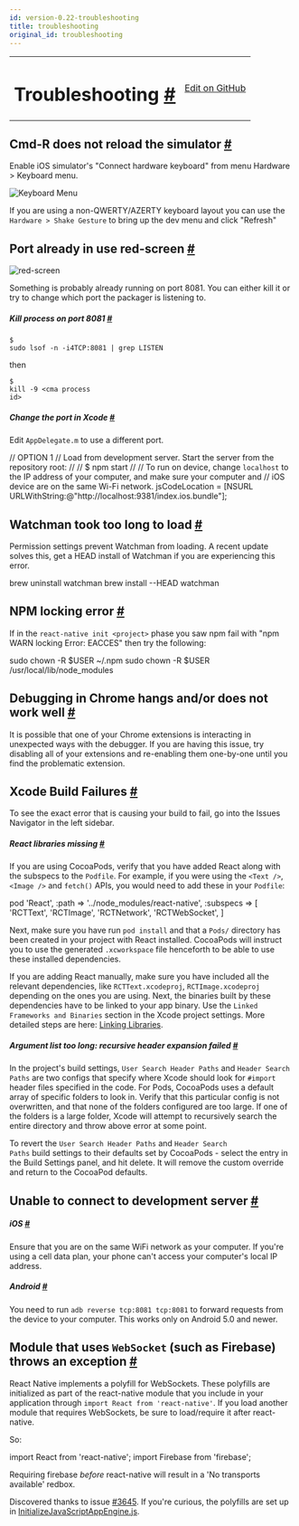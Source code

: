 ```yaml
---
id: version-0.22-troubleshooting
title: troubleshooting
original_id: troubleshooting
---
```

<a id="content"></a><table width="100%"><tbody><tr><td><h1><a class="anchor" name="troubleshooting"></a>Troubleshooting <a class="hash-link" href="docs/troubleshooting.html#troubleshooting">#</a></h1></td><td style="text-align:right;"><a target="_blank" href="https://github.com/facebook/react-native/blob/master/docs/Troubleshooting.md">Edit on GitHub</a></td></tr></tbody></table><div><h2><a class="anchor" name="cmd-r-does-not-reload-the-simulator"></a>Cmd-R does not reload the simulator <a class="hash-link" href="docs/troubleshooting.html#cmd-r-does-not-reload-the-simulator">#</a></h2><p>Enable iOS simulator's "Connect hardware keyboard" from menu Hardware &gt; Keyboard menu.</p><p><img src="https://cloud.githubusercontent.com/assets/1388454/6863127/03837824-d409-11e4-9251-e05bd31d978f.png" alt="Keyboard Menu"></p><p>If you are using a non-QWERTY/AZERTY keyboard layout you can use the <code>Hardware &gt; Shake Gesture</code> to bring up the dev menu and click "Refresh"</p><h2><a class="anchor" name="port-already-in-use-red-screen"></a>Port already in use red-screen <a class="hash-link" href="docs/troubleshooting.html#port-already-in-use-red-screen">#</a></h2><p><img src="https://cloud.githubusercontent.com/assets/602176/6857442/63fd4f0a-d3cc-11e4-871f-875b0c784611.png" alt="red-screen"></p><p>Something is probably already running on port 8081. You can either kill it or try to change which port the packager is listening to.</p><h5><a class="anchor" name="kill-process-on-port-8081"></a>Kill process on port 8081 <a class="hash-link" href="docs/troubleshooting.html#kill-process-on-port-8081">#</a></h5><p><code>$ sudo lsof -n -i4TCP:8081 | grep LISTEN</code></p><p>then</p><p><code>$ kill -9 &lt;cma process id&gt;</code></p><h5><a class="anchor" name="change-the-port-in-xcode"></a>Change the port in Xcode <a class="hash-link" href="docs/troubleshooting.html#change-the-port-in-xcode">#</a></h5><p>Edit <code>AppDelegate.m</code> to use a different port.</p><div class="prism language-javascript"> <span class="token comment" spellcheck="true"> // OPTION 1
</span> <span class="token comment" spellcheck="true"> // Load from development server. Start the server from the repository root:
</span> <span class="token comment" spellcheck="true"> //
</span> <span class="token comment" spellcheck="true"> // $ npm start
</span> <span class="token comment" spellcheck="true"> //
</span> <span class="token comment" spellcheck="true"> // To run on device, change `localhost` to the IP address of your computer, and make sure your computer and
</span> <span class="token comment" spellcheck="true"> // iOS device are on the same Wi-Fi network.
</span>  jsCodeLocation <span class="token operator">=</span> <span class="token punctuation">[</span>NSURL URLWithString<span class="token punctuation">:</span>@<span class="token string">"http://localhost:9381/index.ios.bundle"</span><span class="token punctuation">]</span><span class="token punctuation">;</span></div><h2><a class="anchor" name="watchman-took-too-long-to-load"></a>Watchman took too long to load <a class="hash-link" href="docs/troubleshooting.html#watchman-took-too-long-to-load">#</a></h2><p>Permission settings prevent Watchman from loading. A recent update solves this, get a HEAD install of Watchman if you are experiencing this error.</p><div class="prism language-javascript">brew uninstall watchman
brew install <span class="token operator">--</span>HEAD watchman</div><h2><a class="anchor" name="npm-locking-error"></a>NPM locking error <a class="hash-link" href="docs/troubleshooting.html#npm-locking-error">#</a></h2><p>If in the <code>react-native init &lt;project&gt;</code> phase you saw npm fail with "npm WARN locking Error: EACCES" then try the following:</p><div class="prism language-javascript">sudo chown <span class="token operator">-</span>R $USER <span class="token operator">~</span><span class="token operator">/</span><span class="token punctuation">.</span>npm
sudo chown <span class="token operator">-</span>R $USER <span class="token operator">/</span>usr<span class="token operator">/</span>local<span class="token operator">/</span>lib<span class="token operator">/</span>node_modules</div><h2><a class="anchor" name="debugging-in-chrome-hangs-and-or-does-not-work-well"></a>Debugging in Chrome hangs and/or does not work well <a class="hash-link" href="docs/troubleshooting.html#debugging-in-chrome-hangs-and-or-does-not-work-well">#</a></h2><p>It is possible that one of your Chrome extensions is interacting in unexpected ways with the debugger. If you are having this issue, try disabling all of your extensions and re-enabling them one-by-one until you find the problematic extension.</p><h2><a class="anchor" name="xcode-build-failures"></a>Xcode Build Failures <a class="hash-link" href="docs/troubleshooting.html#xcode-build-failures">#</a></h2><p>To see the exact error that is causing your build to fail, go into the Issues Navigator in the left sidebar.</p><h5><a class="anchor" name="react-libraries-missing"></a>React libraries missing <a class="hash-link" href="docs/troubleshooting.html#react-libraries-missing">#</a></h5><p>If you are using CocoaPods, verify that you have added React along with the subspecs to the <code>Podfile</code>. For example, if you were using the <code>&lt;Text /&gt;</code>, <code>&lt;Image /&gt;</code> and <code>fetch()</code> APIs, you would need to add these in your <code>Podfile</code>:</p><div class="prism language-javascript">pod <span class="token string">'React'</span><span class="token punctuation">,</span> <span class="token punctuation">:</span>path <span class="token operator">=</span><span class="token operator">&gt;</span> <span class="token string">'../node_modules/react-native'</span><span class="token punctuation">,</span> <span class="token punctuation">:</span>subspecs <span class="token operator">=</span><span class="token operator">&gt;</span> <span class="token punctuation">[</span>
  <span class="token string">'RCTText'</span><span class="token punctuation">,</span>
  <span class="token string">'RCTImage'</span><span class="token punctuation">,</span>
  <span class="token string">'RCTNetwork'</span><span class="token punctuation">,</span>
  <span class="token string">'RCTWebSocket'</span><span class="token punctuation">,</span>
<span class="token punctuation">]</span></div><p>Next, make sure you have run <code>pod install</code> and that a <code>Pods/</code> directory has been created in your project with React installed. CocoaPods will instruct you to use the generated <code>.xcworkspace</code> file henceforth to be able to use these installed dependencies.</p><p>If you are adding React manually, make sure you have included all the relevant dependencies, like <code>RCTText.xcodeproj</code>, <code>RCTImage.xcodeproj</code> depending on the ones you are using. Next, the binaries built by these dependencies have to be linked to your app binary. Use the <code>Linked Frameworks and Binaries</code> section in the Xcode project settings. More detailed steps are here: <a href="docs/linking-libraries-ios.html#content" target="_blank">Linking Libraries</a>.</p><h5><a class="anchor" name="argument-list-too-long-recursive-header-expansion-failed"></a>Argument list too long: recursive header expansion failed <a class="hash-link" href="docs/troubleshooting.html#argument-list-too-long-recursive-header-expansion-failed">#</a></h5><p>In the project's build settings, <code>User Search Header Paths</code> and <code>Header Search Paths</code> are two configs that specify where Xcode should look for <code>#import</code> header files specified in the code. For Pods, CocoaPods uses a default array of specific folders to look in. Verify that this particular config is not overwritten, and that none of the folders configured are too large. If one of the folders is a large folder, Xcode will attempt to recursively search the entire directory and throw above error at some point.</p><p>To revert the <code>User Search Header Paths</code> and <code>Header Search Paths</code> build settings to their defaults set by CocoaPods - select the entry in the Build Settings panel, and hit delete. It will remove the custom override and return to the CocoaPod defaults.</p><h2><a class="anchor" name="unable-to-connect-to-development-server"></a>Unable to connect to development server <a class="hash-link" href="docs/troubleshooting.html#unable-to-connect-to-development-server">#</a></h2><h5><a class="anchor" name="ios"></a>iOS <a class="hash-link" href="docs/troubleshooting.html#ios">#</a></h5><p>Ensure that you are on the same WiFi network as your computer. If you're using a cell data plan, your phone can't access your computer's local IP address.</p><h5><a class="anchor" name="android"></a>Android <a class="hash-link" href="docs/troubleshooting.html#android">#</a></h5><p>You need to run <code>adb reverse tcp:8081 tcp:8081</code> to forward requests from the device to your computer. This works only on Android 5.0 and newer.</p><h2><a class="anchor" name="module-that-uses-websocket-such-as-firebase-throws-an-exception"></a>Module that uses <code>WebSocket</code> (such as Firebase) throws an exception <a class="hash-link" href="docs/troubleshooting.html#module-that-uses-websocket-such-as-firebase-throws-an-exception">#</a></h2><p>React Native implements a polyfill for WebSockets. These polyfills are initialized as part of the react-native module that you include in your application through <code>import React from 'react-native'</code>. If you load another module that requires WebSockets, be sure to load/require it after react-native.</p><p>So:</p><div class="prism language-javascript">import React from <span class="token string">'react-native'</span><span class="token punctuation">;</span>
import Firebase from <span class="token string">'firebase'</span><span class="token punctuation">;</span></div><p>Requiring firebase <em>before</em> react-native will result in a 'No transports available' redbox.</p><p>Discovered thanks to issue <a href="https://github.com/facebook/react-native/issues/3645" target="_blank">#3645</a>. If you're curious, the polyfills are set up in <a href="https://github.com/facebook/react-native/blob/master/Libraries/JavaScriptAppEngine/Initialization/InitializeJavaScriptAppEngine.js" target="_blank">InitializeJavaScriptAppEngine.js</a>.</p></div><div class="docs-prevnext"></div>
